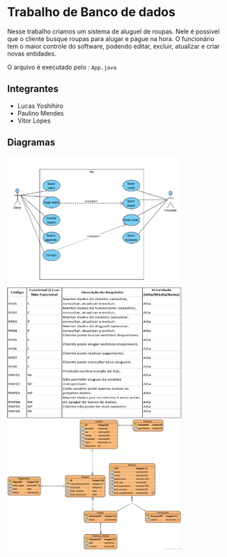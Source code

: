 # Trabalho de Banco de dados

Nesse trabalho criamos um sistema de aluguel de roupas.
Nele é possivel que o cliente busque roupas para alugar e pague na hora.
O funcionário tem o maior controle do software, podendo editar, excluir, atualizar e criar novas entidades.

O arquivo é executado pelo : `App.java`

## Integrantes

- Lucas Yoshihiro
- Paulino Mendes
- Vitor Lopes

## Diagramas 
<div>
<img src="diagramas\Captura de tela 2024-06-16 200841.png" width="400" height="300">
<img src="diagramas\Imagem1.jpg" width="400" height="300">
<img src="diagramas\TrabalhoBDdiagrama.png" width="400" height="300">
</div>
